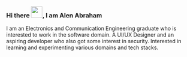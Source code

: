 ### Hi there <img src="https://raw.githubusercontent.com/MartinHeinz/MartinHeinz/master/wave.gif" width="30px" >, I am Alen Abraham

I am an Electronics and Communication Engineering graduate who is interested to work in the software domain. 
A UI/UX Designer and an aspiring developer who also got some interest in security.
Interested in learning and experimenting various domains and tech stacks. 

<!--
**Alenabraham07/Alenabraham07** is a ✨ _special_ ✨ repository because its `README.md` (this file) appears on your GitHub profile.

Here are some ideas to get you started:

- 🔭 I’m currently working on ...
- 🌱 I’m currently learning ...
- 👯 I’m looking to collaborate on ...
- 🤔 I’m looking for help with ...
- 💬 Ask me about ...
- 📫 How to reach me: ...
- 😄 Pronouns: ...
- ⚡ Fun fact: ...
-->
